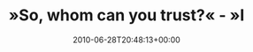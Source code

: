 ---
retweeted: false
source: <a href="http://twitter.com" rel="nofollow">Twitter Web Client</a>
entities:
  hashtags:
  - text: bbs03e13
    indices:
    - '79'
    - '88'
  symbols: []
  user_mentions: []
  urls: []
display_text_range:
- '0'
- '88'
favorite_count: '0'
id_str: '17278986754'
truncated: false
retweet_count: '0'
id: '17278986754'
created_at: Mon Jun 28 20:48:13 +0000 2010
favorited: false
full_text: "»So, whom can you trust?« - »I trust the hole in the desert I'd leave
  you in.« #bbs03e13"
lang: en
tags:
- bbs03e13
- pesos:twitter
date: '2010-06-28T20:48:13+00:00'
src: https://twitter.com/bascht/status/17278986754
original_url: https://twitter.com/bascht/status/17278986754
type: twitter_tweet
text: "»So, whom can you trust?« - »I trust the hole in the desert I'd leave you in.«
  #bbs03e13"
title: "»So, whom can you trust?« - »I "

---